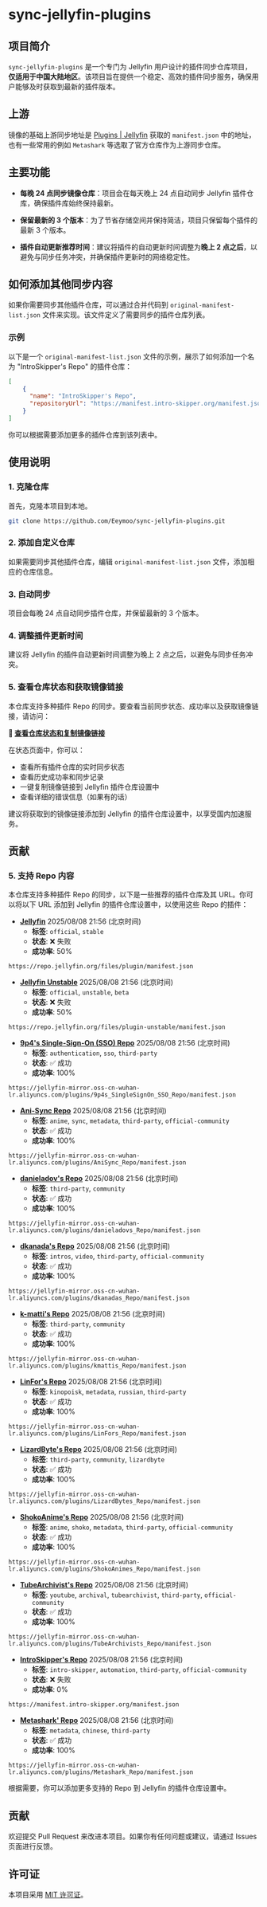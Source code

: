 # sync-jellyfin-plugins

## 项目简介

`sync-jellyfin-plugins` 是一个专门为 Jellyfin 用户设计的插件同步仓库项目，**仅适用于中国大陆地区**。该项目旨在提供一个稳定、高效的插件同步服务，确保用户能够及时获取到最新的插件版本。


## 上游

镜像的基础上游同步地址是 [Plugins | Jellyfin](https://jellyfin.org/docs/general/server/plugins/#official-jellyfin-plugin-repositories) 获取的 `manifest.json` 中的地址，也有一些常用的例如 `Metashark` 等选取了官方仓库作为上游同步仓库。

## 主要功能

- **每晚 24 点同步镜像仓库**：项目会在每天晚上 24 点自动同步 Jellyfin 插件仓库，确保插件库始终保持最新。
  
- **保留最新的 3 个版本**：为了节省存储空间并保持简洁，项目只保留每个插件的最新 3 个版本。

- **插件自动更新推荐时间**：建议将插件的自动更新时间调整为**晚上 2 点之后**，以避免与同步任务冲突，并确保插件更新时的网络稳定性。

## 如何添加其他同步内容

如果你需要同步其他插件仓库，可以通过合并代码到 `original-manifest-list.json` 文件来实现。该文件定义了需要同步的插件仓库列表。

### 示例

以下是一个 `original-manifest-list.json` 文件的示例，展示了如何添加一个名为 "IntroSkipper's Repo" 的插件仓库：

```json
[
    {
      "name": "IntroSkipper's Repo",
      "repositoryUrl": "https://manifest.intro-skipper.org/manifest.json"
    }
]
```

你可以根据需要添加更多的插件仓库到该列表中。

## 使用说明

### 1. 克隆仓库
首先，克隆本项目到本地。

```bash
git clone https://github.com/Eeymoo/sync-jellyfin-plugins.git
```

### 2. 添加自定义仓库
如果需要同步其他插件仓库，编辑 `original-manifest-list.json` 文件，添加相应的仓库信息。

### 3. 自动同步
项目会每晚 24 点自动同步插件仓库，并保留最新的 3 个版本。

### 4. 调整插件更新时间
建议将 Jellyfin 的插件自动更新时间调整为晚上 2 点之后，以避免与同步任务冲突。

### 5. 查看仓库状态和获取镜像链接

本仓库支持多种插件 Repo 的同步。要查看当前同步状态、成功率以及获取镜像链接，请访问：

**🔗 [查看仓库状态和复制镜像链接](https://jellyfin-cn.eeymoo.com/status.html)**

在状态页面中，你可以：
- 查看所有插件仓库的实时同步状态
- 查看历史成功率和同步记录
- 一键复制镜像链接到 Jellyfin 插件仓库设置中
- 查看详细的错误信息（如果有的话）

建议将获取到的镜像链接添加到 Jellyfin 的插件仓库设置中，以享受国内加速服务。

## 贡献

### 5. 支持 Repo 内容
本仓库支持多种插件 Repo 的同步，以下是一些推荐的插件仓库及其 URL。你可以将以下 URL 添加到 Jellyfin 的插件仓库设置中，以使用这些 Repo 的插件：


- **[Jellyfin](https://repo.jellyfin.org/files/plugin/manifest.json)** 2025/08/08 21:56 (北京时间)
  - **标签**: `official`, `stable`
  - **状态**: ❌ 失败
  - **成功率**: 50%

```
https://repo.jellyfin.org/files/plugin/manifest.json
```


- **[Jellyfin Unstable](https://repo.jellyfin.org/files/plugin-unstable/manifest.json)** 2025/08/08 21:56 (北京时间)
  - **标签**: `official`, `unstable`, `beta`
  - **状态**: ❌ 失败
  - **成功率**: 50%

```
https://repo.jellyfin.org/files/plugin-unstable/manifest.json
```


- **[9p4's Single-Sign-On (SSO) Repo](https://raw.githubusercontent.com/9p4/jellyfin-plugin-sso/manifest-release/manifest.json)** 2025/08/08 21:56 (北京时间)
  - **标签**: `authentication`, `sso`, `third-party`
  - **状态**: ✅ 成功
  - **成功率**: 100%

```
https://jellyfin-mirror.oss-cn-wuhan-lr.aliyuncs.com/plugins/9p4s_SingleSignOn_SSO_Repo/manifest.json
```


- **[Ani-Sync Repo](https://raw.githubusercontent.com/vosmiic/jellyfin-ani-sync/master/manifest.json)** 2025/08/08 21:56 (北京时间)
  - **标签**: `anime`, `sync`, `metadata`, `third-party`, `official-community`
  - **状态**: ✅ 成功
  - **成功率**: 100%

```
https://jellyfin-mirror.oss-cn-wuhan-lr.aliyuncs.com/plugins/AniSync_Repo/manifest.json
```


- **[danieladov's Repo](https://raw.githubusercontent.com/danieladov/JellyfinPluginManifest/master/manifest.json)** 2025/08/08 21:56 (北京时间)
  - **标签**: `third-party`, `community`
  - **状态**: ✅ 成功
  - **成功率**: 100%

```
https://jellyfin-mirror.oss-cn-wuhan-lr.aliyuncs.com/plugins/danieladovs_Repo/manifest.json
```


- **[dkanada's Repo](https://raw.githubusercontent.com/dkanada/jellyfin-plugin-intros/master/manifest.json)** 2025/08/08 21:56 (北京时间)
  - **标签**: `intros`, `video`, `third-party`, `official-community`
  - **状态**: ✅ 成功
  - **成功率**: 100%

```
https://jellyfin-mirror.oss-cn-wuhan-lr.aliyuncs.com/plugins/dkanadas_Repo/manifest.json
```


- **[k-matti's Repo](https://raw.githubusercontent.com/k-matti/jellyfin-plugin-repository/master/manifest.json)** 2025/08/08 21:56 (北京时间)
  - **标签**: `third-party`, `community`
  - **状态**: ✅ 成功
  - **成功率**: 100%

```
https://jellyfin-mirror.oss-cn-wuhan-lr.aliyuncs.com/plugins/kmattis_Repo/manifest.json
```


- **[LinFor's Repo](https://raw.githubusercontent.com/LinFor/jellyfin-plugin-kinopoisk/master/dist/manifest.json)** 2025/08/08 21:56 (北京时间)
  - **标签**: `kinopoisk`, `metadata`, `russian`, `third-party`
  - **状态**: ✅ 成功
  - **成功率**: 100%

```
https://jellyfin-mirror.oss-cn-wuhan-lr.aliyuncs.com/plugins/LinFors_Repo/manifest.json
```


- **[LizardByte's Repo](https://app.lizardbyte.dev/jellyfin-plugin-repo/manifest.json)** 2025/08/08 21:56 (北京时间)
  - **标签**: `third-party`, `community`, `lizardbyte`
  - **状态**: ✅ 成功
  - **成功率**: 100%

```
https://jellyfin-mirror.oss-cn-wuhan-lr.aliyuncs.com/plugins/LizardBytes_Repo/manifest.json
```


- **[ShokoAnime's Repo](https://raw.githubusercontent.com/ShokoAnime/Shokofin/metadata/stable/manifest.json)** 2025/08/08 21:56 (北京时间)
  - **标签**: `anime`, `shoko`, `metadata`, `third-party`, `official-community`
  - **状态**: ✅ 成功
  - **成功率**: 100%

```
https://jellyfin-mirror.oss-cn-wuhan-lr.aliyuncs.com/plugins/ShokoAnimes_Repo/manifest.json
```


- **[TubeArchivist's Repo](https://raw.githubusercontent.com/tubearchivist/tubearchivist-jf-plugin/master/manifest.json)** 2025/08/08 21:56 (北京时间)
  - **标签**: `youtube`, `archival`, `tubearchivist`, `third-party`, `official-community`
  - **状态**: ✅ 成功
  - **成功率**: 100%

```
https://jellyfin-mirror.oss-cn-wuhan-lr.aliyuncs.com/plugins/TubeArchivists_Repo/manifest.json
```


- **[IntroSkipper's Repo](https://manifest.intro-skipper.org/manifest.json)** 2025/08/08 21:56 (北京时间)
  - **标签**: `intro-skipper`, `automation`, `third-party`, `official-community`
  - **状态**: ❌ 失败
  - **成功率**: 0%

```
https://manifest.intro-skipper.org/manifest.json
```


- **[Metashark' Repo](https://github.com/cxfksword/jellyfin-plugin-metashark/releases/download/manifest/manifest_cn.json)** 2025/08/08 21:56 (北京时间)
  - **标签**: `metadata`, `chinese`, `third-party`
  - **状态**: ✅ 成功
  - **成功率**: 100%

```
https://jellyfin-mirror.oss-cn-wuhan-lr.aliyuncs.com/plugins/Metashark_Repo/manifest.json
```


根据需要，你可以添加更多支持的 Repo 到 Jellyfin 的插件仓库设置中。

## 贡献

欢迎提交 Pull Request 来改进本项目。如果你有任何问题或建议，请通过 Issues 页面进行反馈。

## 许可证

本项目采用 [MIT 许可证](LICENSE)。